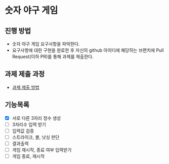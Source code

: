 # 숫자 야구 게임

## 진행 방법

* 숫자 야구 게임 요구사항을 파악한다.
* 요구사항에 대한 구현을 완료한 후 자신의 github 아이디에 해당하는 브랜치에 Pull Request(이하 PR)를 통해 과제를 제출한다.

## 과제 제출 과정

* [과제 제출 방법](https://github.com/next-step/nextstep-docs/tree/master/precourse)

## 기능목록

- [x] 서로 다른 3자리 정수 생성
- [ ] 3자리수 입력 받기
- [ ] 입력값 검증
- [ ] 스트라이크, 볼, 낫싱 판단
- [ ] 결과출력
- [ ] 게임 재시작, 종료 여부 입력받기
- [ ] 게임 종료, 재시작 
